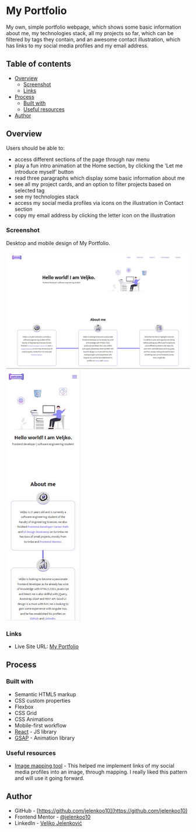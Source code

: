 # My Portfolio

My own, simple portfolio webpage, which shows some basic information about me, my technologies stack, all my projects so far, which can be filtered by tags they contain, and an awesome contact illustration, which has links to my social media profiles and my email address.

## Table of contents

- [Overview](#overview)
  - [Screenshot](#screenshot)
  - [Links](#links)
- [Process](#process)
  - [Built with](#built-with)
  - [Useful resources](#useful-resources)
- [Author](#author)

## Overview

Users should be able to:
- access different sections of the page through nav menu 
- play a fun intro animation at the Home section, by clicking the 'Let me introduce myself' button
- read three paragraphs which display some basic information about me
- see all my project cards, and an option to filter projects based on selected tag
- see my technologies stack
- access my social media profiles via icons on the illustration in Contact section
- copy my email address by clicking the letter icon on the illustration

### Screenshot

Desktop and mobile design of My Portfolio.

![](./src/images/screenshot1.jpg)
![](./src/images/screenshot2.jpg)

### Links

- Live Site URL: [My Portfolio](https://jelenkoo10.github.io/my-portfolio/)

## Process

### Built with

- Semantic HTML5 markup
- CSS custom properties
- Flexbox
- CSS Grid
- CSS Animations
- Mobile-first workflow
- [React](https://reactjs.org/) - JS library
- [GSAP](https://greensock.com/docs/) - Animation library

### Useful resources

- [Image mapping tool](https://www.image-map.net/) - This helped me implement links of my social media profiles into an image, through mapping. I really liked this pattern and will use it going forward.

## Author

- GitHub - [https://github.com/jelenkoo10](https://github.com/jelenkoo10)
- Frontend Mentor - [@jelenkoo10](https://www.frontendmentor.io/profile/jelenkoo10)
- LinkedIn - [Veljko Jelenković](https://www.linkedin.com/in/veljko-jelenkovi%C4%87-182981250/)
